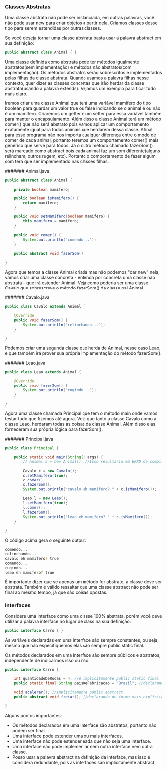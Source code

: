 ### Classes Abstratas

Uma classe abstrata não pode ser instanciada, em outras palavras, você não pode usar new para criar objetos a partir dela. Criamos classes desse tipo para serem estendidas por outras classes.

Se você deseja tornar uma classe abstrata basta usar a palavra abstract em sua definição:

```java
public abstract class Animal { }
```
Uma classe definida como abstrata pode ter métodos igualmente abstratos(sem implementação) e métodos não abstratos(com implementação). Os métodos abstratos serão sobrescritos e implementados pelas filhas da classe abstrata. Quando usamos a palavra filhas nesse contexto, quer dizer as classes concretas que irão herdar da classe abstrata(usando a palavra extends). Vejamos um exemplo para ficar tudo mais claro.

Iremos criar uma classe Animal que terá uma variável mamifero do tipo boolean para guardar um valor true ou false indicando se o animal é ou não é um mamífero. Criaremos um getter e um setter para essa variável também para manter o encapsulamento. Além disso a classe Animal terá um método comer() que não será abstrato pois vamos aplicar um comportamento exatamente igual para todos animais que herdarem dessa classe. Afinal para esse programa não nos importa qualquer diferença entre o modo de comer de cada animal, portanto teremos um comportamento comer() mais genérico que serve para todos. Já o outro método chamado fazerSom() será marcado como abstract pois cada animal faz um som diferente(alguns relincham, outros rugem, etc). Portanto o comportamento de fazer algum som terá que ser implementado nas classes filhas.

####### Animal.java

```java
public abstract class Animal {
	
	private boolean mamifero;

	public boolean isMamifero() {
		return mamifero;
	}

	public void setMamifero(boolean mamifero) {
		this.mamifero = mamifero;
	}
	
	public void comer() {
		System.out.println("comendo...");
	}
	
	public abstract void fazerSom();

}
```
Agora que temos a classe Animal criada mas não podemos "dar new" nela, vamos criar uma classe concreta - entenda por concreta uma classe não abstrata - que irá estender Animal. Veja como poderia ser uma classe Cavalo que sobrescreve o método fazerSom() da classe pai Animal.

####### Cavalo.java

```java
public class Cavalo extends Animal {

	@Override
	public void fazerSom() {
		System.out.println("relinchando...");		
	}

}
```

Podemos criar uma segunda classe que herda de Animal, nesse caso Leao, e que também irá prover sua própria implementação do método fazerSom().

####### Leao.java

```java
public class Leao extends Animal {

	@Override
	public void fazerSom() {
		System.out.println("rugindo...");		
	}

}
```

Agora uma classe chamada Principal que tem o método main onde vamos testar tudo que fizemos até agora. Veja que tanto a classe Cavalo como a classe Leao, herdaram todas as coisas da classe Animal. Além disso elas forneceram sua própria lógica para fazerSom().

####### Principal.java

```java
public class Principal {

	public static void main(String[] args) {
		// Animal a = new Animal(); //Isso resultaria em ERRO de compilação
		
		Cavalo c = new Cavalo();
		c.setMamifero(true);
		c.comer();
		c.fazerSom();
		System.out.println("cavalo eh mamifero? " + c.isMamifero());
		
		Leao l = new Leao();
		l.setMamifero(true);
		l.comer();
		l.fazerSom();
		System.out.println("leao eh mamifero? " + c.isMamifero());
	}

}
```
O código acima gera o seguinte output:

```sh
comendo...
relinchando...
cavalo eh mamifero? true
comendo...
rugindo...
leao eh mamifero? true
```

É importante dizer que se apenas um método for abstrato, a classe deve ser abstrata. Também é válido ressaltar que uma classe abstract não pode ser final ao mesmo tempo, já que são coisas opostas.

### Interfaces

Considere uma interface como uma classe 100% abstrata, porém você deve utilizar a palavra interface no lugar de class na sua definição:

```java
public interface Carro { }
```
As variáveis declaradas em uma interface são sempre constantes, ou seja, mesmo que não especifiquemos elas são sempre public static final.

Os métodos declarados em uma interface são sempre públicos e abstratos, independente de indicarmos isso ou não.

```java
public interface Carro {
	
	int quantidadeDeRodas = 4; //é implicitamente public static final
	public static final String paisDeFabricacao = "Brasil"; //declarando de forma mais explícita
	
	void acelerar(); //implicitamente public abstract
	public abstract void freiar(); //declarando de forma mais explícita

}
```

Alguns pontos importantes:

- Os métodos declarados em uma interface são abstratos, portanto não podem ser final.
- Uma interface pode estender uma ou mais interfaces.
- Uma interface não pode estender nada que não seja uma interface.
- Uma interface não pode implementar nem outra interface nem outra classe.
- Posso usar a palavra abstract na definição da interface, mas isso é considera redundante, pois as interfaces são implicitamente abstract.